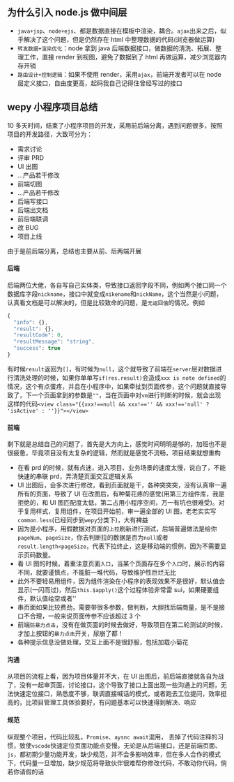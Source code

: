 ## 为什么引入 node.js 做中间层

- `java+jsp`、`node+ejs`、都是数据直接在模板中渲染，耦合。`ajax`出来之后，似乎解决了这个问题，但是仍然存在 html 中整理数据的代码(浏览器做运算)
- `转发数据+渲染优化`：node 拿到 java 后端数据接口，做数据的清洗、拓展、整理工作，直接 render 到视图，避免了数据到了 html 再做运算，减少浏览器内存开销
- `路由设计+控制逻辑`：如果不使用 render，采用`ajax`，前端开发者可以在 node 层定义接口，自由度更高，起码我自己记得住曾经写过的接口

## wepy 小程序项目总结

10 多天时间，结束了小程序项目的开发，采用前后端分离，遇到问题很多，按照项目的开发路径，大致可分为：

- 需求讨论
- 评审 PRD
- UI 出图
- ...产品若干修改
- 前端切图
- ...产品若干修改
- 后端写接口
- 后端出文档
- 前后端联调
- 改 BUG
- 项目上线

由于是前后端分离，总结也主要从前、后两端开展

#### 后端

后端两位大佬，各自写自己实体类，导致接口返回字段不同，例如两个接口同一个数据库字段`nickname`，接口中就变成`nikename`和`nickName`，这个当然是小问题，认真看文档是可以解决的，但是比较致命的问题，是`无返回值`的情况，例如

```js
{
  "info": {},
  "result": {},
  "resultCode": 0,
  "resultMessage": "string",
  "success": true
}
```

有时候`result`返回为`[]`，有时候为`null`，这个就导致了前端在`server`层对数据进行清洗处理的时候，如果你单单写`if(res.result)`会造成`xxx is note defined`的情况，这个有点蛋疼，并且在小程序中，如果牵扯到页面传参，这个问题就直接导致了，下一个页面拿到的参数是`""`，当在页面中对`vm`进行判断的时候，就会出现这样的代码`<view class="{{xxx!==null && xxx!=='' && xxx!=='null' ? 'isActive' : ''}}"></view>`

#### 前端

剩下就是总结自己的问题了，首先是大方向上，感觉时间明明是够的，加班也不是很疲惫，毕竟项目没有太复杂的逻辑，然而就是感觉不流畅，项目结束就想重构

- 在看 prd 的时候，就有点迷，进入项目、业务场景的速度太慢，说白了，不能快速的串联 prd，弄清楚页面交互逻辑关系
- UI 出图后，会多次进行修改，看到页面就是干，各种突突突，没有认真审一遍所有的页面，导致了 UI 在改图后，有种菊花疼的感觉(用第三方组件库，我是拒绝的，和 UI 图匹配度太低，第二占用小程序空间，万一有坑也很难受)。对于复用样式，复用组件，在项目开始前，审一遍全部的 UI 图，老老实实写`common.less`(已经同步到`wepy`分类下)，大有裨益
- 因为是小程序，用假数据对页面的`上拉`刷新进行测试，后端普遍做法是给你`pageNum`、`pageSize`，你去判断拉的数据是否为`null`或者`result.length<pageSize`，代表下拉终止，这是移动端的惯例，因为不需要显示页码数量。
- 看 UI 图的时候，着重注意页面`入口`，当某个页面存在多个`入口`时，展示的内容不同，就要谨慎点，不能脏一堆代码，导致维护性巨烂无比
- 此外不要轻易用组件，因为组件渲染在小程序的表现效果不是很好，默认值会显示(一闪而过)，然后`this.$apply()`这个过程体验非常雷 sui，如果硬要组件，默认值给空或者''
- 串页面如果比较费劲，需要带很多参数，做判断，大胆找后端商量，是不是接口不合理，一般来说页面传参不应该超过 3 个
- 前端`防暴力点击`，没有在做页面的时候去做好，导致项目在第二轮测试的时候，才加上按钮的`暴力点击`开关，尿崩了都！
- 各种提示信息没做处理，交互上面不是很舒服，包括加载小菊花

#### 沟通

从项目的流程上看，因为项目体量并不大，在 UI 出图后，前后端直接就各自为战了，没有一起审页面，讨论接口，这个导致了接口上面出现一些沟通上的问题，无法快速定位接口，熟悉度不够，联调直接喊话的模式，或者跑去工位提问，效率挺高的，比项目管理工具体验要好，有问题基本可以快速得到解决、响应

#### 规范

纵观整个项目，代码比较乱，`Promise`、`aysnc await`混用， 丢掉了代码注释的习惯，致使`vscode`快速定位页面功能点变慢。无论是从后端接口，还是前端页面、`js`，都初期少量功能开发，缺少规范，并不会多影响效率，但在多人合作的模式下，代码量一旦增加，缺少规范将导致伙伴很难帮你修改代码，不敢动你代码，倘若你请假的话
